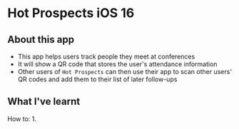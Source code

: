 #  Hot Prospects iOS 16
## About this app
- This app helps users track people they meet at conferences
- It will show a QR code that stores the user's attendance information
- Other users of `Hot Prospects` can then use their app to scan other users' QR codes and add them to their list of later follow-ups

## What I've learnt
How to:
1. 

